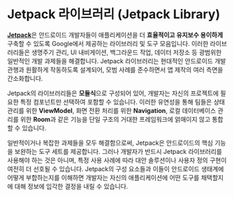 # Jetpack 라이브러리 (Jetpack Library)

[**Jetpack**](https://developer.android.com/jetpack)은 안드로이드 개발자들이 애플리케이션을 더 **효율적이고 유지보수 용이하게** 구축할 수 있도록 Google에서 제공하는 라이브러리 및 도구 모음입니다. 이러한 라이브러리들은 생명주기 관리, UI 내비게이션, 백그라운드 작업, 데이터 저장소 등 광범위한 일반적인 개발 과제들을 해결합니다. Jetpack 라이브러리는 현대적인 안드로이드 개발 관행과 원활하게 작동하도록 설계되어, 모범 사례를 준수하면서 앱 제작의 여러 측면을 간소화합니다.

Jetpack의 라이브러리들은 **모듈식**으로 구성되어 있어, 개발자는 자신의 프로젝트에 필요한 특정 컴포넌트만 선택하여 포함할 수 있습니다. 이러한 유연성을 통해 팀들은 상태 관리를 위한 **ViewModel**, 화면 전환 처리를 위한 **Navigation**, 로컬 데이터베이스 관리를 위한 **Room**과 같은 기능을 단일 구조의 거대한 프레임워크에 얽매이지 않고 통합할 수 있습니다.

일반적이거나 복잡한 과제들을 모두 해결함으로써, Jetpack은 안드로이드의 핵심 기능을 보완하는 도구 세트를 제공합니다. 그러나 개발자가 반드시 Jetpack 라이브러리를 사용해야 하는 것은 아니며, 특정 사용 사례에 따라 대안 솔루션이나 사용자 정의 구현이 여전히 더 선호될 수 있습니다. Jetpack의 구성 요소들과 이들이 안드로이드 생태계에 어떻게 부합하는지를 이해하면 개발자는 자신의 애플리케이션에 어떤 도구를 채택할지에 대해 정보에 입각한 결정을 내릴 수 있습니다.